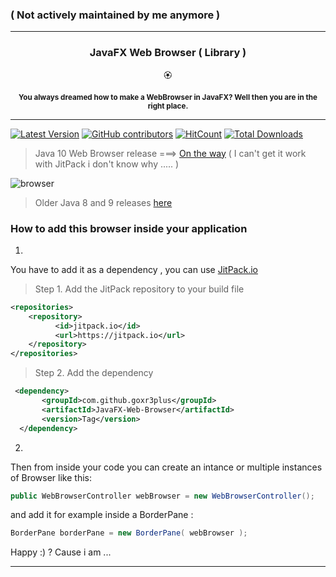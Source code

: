 ### ( Not actively maintained by me anymore ) 

---

<h3 align="center" > JavaFX Web Browser ( Library )</h3>
<p align="center">
🏵
</p>
<p align="center">
<sup>
<b> You always dreamed how to make a WebBrowser in JavaFX? Well then you are in the right place.  </b>
</sup>
</p>

---

[![Latest Version](https://img.shields.io/github/release/goxr3plus/JavaFX-Web-Browser.svg?style=flat-square)](https://github.com/goxr3plus/JavaFX-Web-Browser/releases)
[![GitHub contributors][contributors-image]][contributors-url]
[![HitCount](http://hits.dwyl.io/goxr3plus/JavaFX-Web-Browser.svg)](http://hits.dwyl.io/goxr3plus/JavaFX-Web-Browser)
[![Total Downloads](https://img.shields.io/github/downloads/goxr3plus/JavaFX-Web-Browser/total.svg)](https://github.com/goxr3plus/JavaFX-Web-Browser/releases)

[contributors-url]: https://github.com/goxr3plus/JavaFX-Web-Browser/graphs/contributors
[contributors-image]: https://img.shields.io/github/contributors/goxr3plus/JavaFX-Web-Browser.svg
[browser-jitpack-url]: https://jitpack.io/#goxr3plus/JavaFX-Web-Browser


>Java 10 Web Browser release ===> [On the way](https://github.com/goxr3plus/JavaFX-Web-Browser/releases) ( I can't get it work with JitPack i don't know why ..... ) 

![browser](https://user-images.githubusercontent.com/20374208/49159861-1d466d00-f32e-11e8-8718-d6b2b3d41b42.jpg)

> Older Java 8 and 9 releases [here](https://github.com/goxr3plus/JavaFX-Web-Browser/wiki/Java-8-and-9-Releases)


### How to add this browser inside your application 


1.

You have to add it as a dependency , you can use [JitPack.io][browser-jitpack-url]

> Step 1. Add the JitPack repository to your build file

```XML
<repositories>
	<repository>
		  <id>jitpack.io</id>
		  <url>https://jitpack.io</url>
	</repository>
</repositories>

```

> Step 2. Add the dependency

```xml
 <dependency>
	   <groupId>com.github.goxr3plus</groupId>
	   <artifactId>JavaFX-Web-Browser</artifactId>
	   <version>Tag</version>
  </dependency>
```

2. 

Then from inside your code you can create an intance or multiple instances of Browser like this:

``` JAVA
public WebBrowserController webBrowser = new WebBrowserController();
```

and add it for example inside a BorderPane :

```JAVA
BorderPane borderPane = new BorderPane( webBrowser );
```

Happy :) ?  Cause i am ...

---


